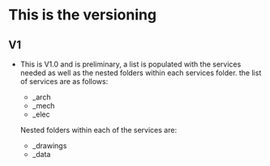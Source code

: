 # This is the versioning

## V1

- This is V1.0 and is preliminary, a list is populated with the services needed as well as the nested folders within each services folder. the list of services are as follows:
    - _arch
    - _mech
    - _elec

    Nested folders within each of the services are:
    - _drawings
    - _data
   